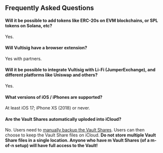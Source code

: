 ## Frequently Asked Questions

#### **Will it be possible to add tokens like ERC-20s on EVM blockchains, or SPL tokens on Solana, etc?**
Yes.

#### **Will Vultisig have a browser extension?**
Yes with partners.

#### **Will it be possible to integrate Vultisig with Li-Fi (JumperExchange), and different platforms like Uniswap and others?**
Yes.

#### **What versions of iOS / iPhones are supported?**
At least iOS 17; iPhone XS (2018) or never.

#### **Are the Vault Shares automatically uploded into iCloud?**
No. Users need to [manually backup the Vault Shares](https://docs.vultisig.com/user-actions/managing-your-vault). Users can then choose to keep the Vault Share files on iCloud. **Do not store multiple Vault Share files in a single location. Anyone who have m Vault Shares (of a m-of-n setup) will have full access to the Vault!** 

